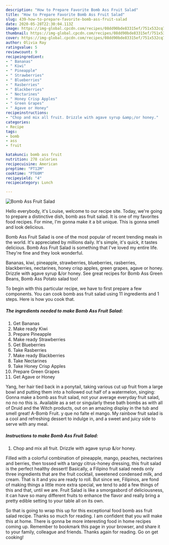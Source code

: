 ```yaml
---
description: "How to Prepare Favorite Bomb Ass Fruit Salad"
title: "How to Prepare Favorite Bomb Ass Fruit Salad"
slug: 439-how-to-prepare-favorite-bomb-ass-fruit-salad
date: 2020-05-28T22:30:04.113Z
image: https://img-global.cpcdn.com/recipes/08dd90bde83315ef/751x532cq70/bomb-ass-fruit-salad-recipe-main-photo.jpg
thumbnail: https://img-global.cpcdn.com/recipes/08dd90bde83315ef/751x532cq70/bomb-ass-fruit-salad-recipe-main-photo.jpg
cover: https://img-global.cpcdn.com/recipes/08dd90bde83315ef/751x532cq70/bomb-ass-fruit-salad-recipe-main-photo.jpg
author: Olivia Ray
ratingvalue: 5
reviewcount: 9
recipeingredient:
- " Bananas"
- " Kiwi"
- " Pineapple"
- " Strawberries"
- " Blueberries"
- " Rasberries"
- " Blackberries"
- " Nectarines"
- " Honey Crisp Apples"
- " Green Grapes"
- " Agave or Honey"
recipeinstructions:
- "Chop and mix all fruit. Drizzle with agave syrup &amp;/or honey."
categories:
- Recipe
tags:
- bomb
- ass
- fruit

katakunci: bomb ass fruit 
nutrition: 278 calories
recipecuisine: American
preptime: "PT12M"
cooktime: "PT60M"
recipeyield: "4"
recipecategory: Lunch

---
```



![Bomb Ass Fruit Salad](https://img-global.cpcdn.com/recipes/08dd90bde83315ef/751x532cq70/bomb-ass-fruit-salad-recipe-main-photo.jpg)

Hello everybody, it's Louise, welcome to our recipe site. Today, we're going to prepare a distinctive dish, bomb ass fruit salad. It is one of my favorites food recipes. For mine, I'm gonna make it a bit unique. This is gonna smell and look delicious.

Bomb Ass Fruit Salad is one of the most popular of recent trending meals in the world. It's appreciated by millions daily. It's simple, it's quick, it tastes delicious. Bomb Ass Fruit Salad is something that I've loved my entire life. They're fine and they look wonderful.

Bananas, kiwi, pineapple, strawberries, blueberries, rasberries, blackberries, nectarines, honey crisp apples, green grapes, agave or honey. Drizzle with agave syrup &amp;/or honey. See great recipes for Bomb Ass Green Beans, Bomb Ass Potato salad too!


To begin with this particular recipe, we have to first prepare a few components. You can cook bomb ass fruit salad using 11 ingredients and 1 steps. Here is how you cook that.

##### The ingredients needed to make Bomb Ass Fruit Salad:

1. Get  Bananas
1. Make ready  Kiwi
1. Prepare  Pineapple
1. Make ready  Strawberries
1. Get  Blueberries
1. Take  Rasberries
1. Make ready  Blackberries
1. Take  Nectarines
1. Take  Honey Crisp Apples
1. Prepare  Green Grapes
1. Get  Agave or Honey


Yang, her hair tied back in a ponytail, taking various cut up fruit from a large bowl and putting them into a hollowed out half of a watermelon, singing: Gonna make a bomb ass fruit salad, not your average everyday fruit salad, no no no this is. Available as a set or singularly these bath bombs as with all of Druid and the Witch products, out on an amazing display in the tub and smell great! A-Bomb Fruit. y que no falte el mango. My rainbow fruit salad is a cool and refreshing dessert to indulge in, and a sweet and juicy side to serve with any meal. 

##### Instructions to make Bomb Ass Fruit Salad:

1. Chop and mix all fruit. Drizzle with agave syrup &amp;/or honey.


Filled with a colorful combination of pineapple, mango, peaches, nectarines and berries, then tossed with a tangy citrus-honey dressing, this fruit salad is the perfect healthy dessert! Basically, a Filipino fruit salad needs only three ingredients that are the fruit cocktail, sweetened condensed milk, and cream. That is it and you are ready to roll. But since we, Filipinos, are fond of making things a little more extra special, we tend to add a few things of this and that, until we are. Fruit Salad is like a smorgasbord of deliciousness, it can have so many different fruits to enhance the flavor and really bring a pretty edible setting to your table all on its own. 

So that is going to wrap this up for this exceptional food bomb ass fruit salad recipe. Thanks so much for reading. I am confident that you will make this at home. There is gonna be more interesting food in home recipes coming up. Remember to bookmark this page in your browser, and share it to your family, colleague and friends. Thanks again for reading. Go on get cooking!

